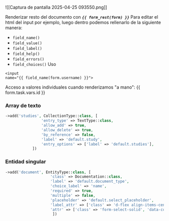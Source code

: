 ![[Captura de pantalla 2025-04-25 093550.png]]

Renderizar resto del documento con ***`{{ form_rest(form) }}`***
Para editar el html del input por ejemplo, luego dentro podemos rellenarlo de la siguiente manera:
- `field_name()`
- `field_value()`
- `field_label()`
- `field_help()`
- `field_errors()`
- `field_choices()`
Uso 
```
<input
name="{{ field_name(form.username) }}">
```
Acceso a valores individuales cuando renderizamos "a mano": {{ form.task.vars.id }}

### Array de texto
```php
->add('studies', CollectionType::class, [
                'entry_type' => TextType::class,
                'allow_add' => true,
                'allow_delete' => true,
                'by_reference' => false,
                'label' => 'default.study',
                'entry_options' => ['label' => 'default.studies'],
            ])
```
### Entidad singular
```php
->add('document', EntityType::class, [
                    'class' => Documentation::class,
                    'label' => 'default.document_type',
                    'choice_label' => 'name',
                    'required' => true,
                    'multiple' => false,
                    'placeholder' => 'default.select_placeholder',
                    'label_attr' => ['class' => 'd-flex align-items-center fs-5 fw-bold mb-2'],
                    'attr' => ['class' => 'form-select-solid', 'data-control' => 'select2', 'title' => 'default.no_selection'],
                     ])
```
